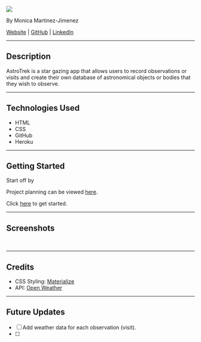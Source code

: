 ![](https://i.imgur.com/BuCAqae.png)

By Monica Martinez-Jimenez

[Website](http://monicamj.com/) | [GitHub](https://github.com/monicamartinez64) | [LinkedIn](https://www.linkedin.com/in/monicamj/)

---

## Description

AstroTrek is a star gazing app that allows users to record observations or visits and create their own database of astronomical objects or bodies that they wish to observe.

---

## Technologies Used

- HTML
- CSS
- GitHub
- Heroku

---

## Getting Started

Start off by 

Project planning can be viewed [here]().

Click [here]() to get started.

---

## Screenshots

![]()
![]()
![]()
![]()
![]()
![]()

---

## Credits

- CSS Styling: [Materialize](https://materializecss.com/)
- API: [Open Weather](https://openweathermap.org/)

---

## Future Updates

- [ ] Add weather data for each observation (visit).
- [ ] 
